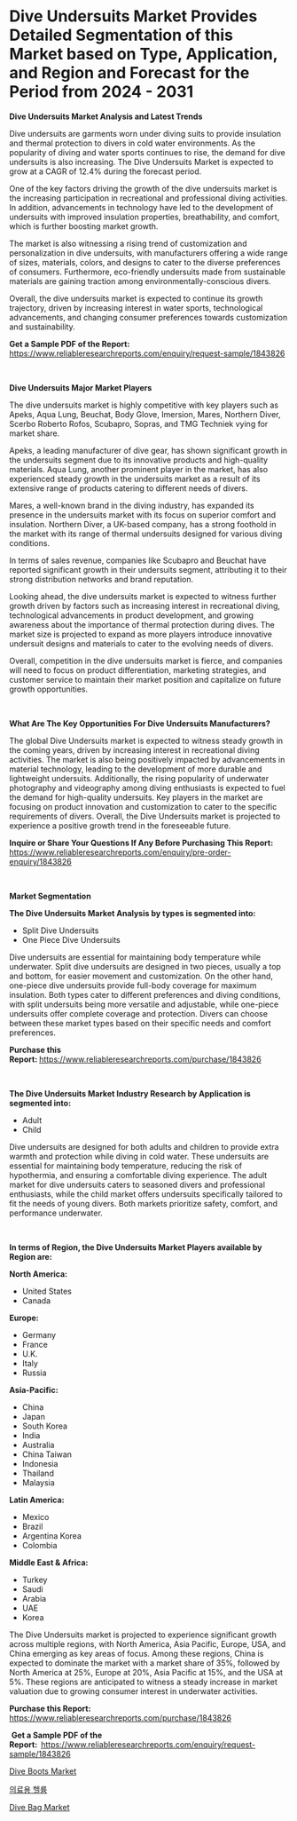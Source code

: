 <p><h1>Dive Undersuits Market Provides Detailed Segmentation of this Market based on Type, Application, and Region and Forecast for the Period from 2024 - 2031</h1></p><p><strong>Dive Undersuits Market Analysis and Latest Trends</strong></p>
<p><p>Dive undersuits are garments worn under diving suits to provide insulation and thermal protection to divers in cold water environments. As the popularity of diving and water sports continues to rise, the demand for dive undersuits is also increasing. The Dive Undersuits Market is expected to grow at a CAGR of 12.4% during the forecast period.</p><p>One of the key factors driving the growth of the dive undersuits market is the increasing participation in recreational and professional diving activities. In addition, advancements in technology have led to the development of undersuits with improved insulation properties, breathability, and comfort, which is further boosting market growth.</p><p>The market is also witnessing a rising trend of customization and personalization in dive undersuits, with manufacturers offering a wide range of sizes, materials, colors, and designs to cater to the diverse preferences of consumers. Furthermore, eco-friendly undersuits made from sustainable materials are gaining traction among environmentally-conscious divers.</p><p>Overall, the dive undersuits market is expected to continue its growth trajectory, driven by increasing interest in water sports, technological advancements, and changing consumer preferences towards customization and sustainability.</p></p>
<p><strong>Get a Sample PDF of the Report:&nbsp;</strong> <a href="https://www.reliableresearchreports.com/enquiry/request-sample/1843826">https://www.reliableresearchreports.com/enquiry/request-sample/1843826</a></p>
<p>&nbsp;</p>
<p><strong>Dive Undersuits Major Market Players</strong></p>
<p><p>The dive undersuits market is highly competitive with key players such as Apeks, Aqua Lung, Beuchat, Body Glove, Imersion, Mares, Northern Diver, Scerbo Roberto Rofos, Scubapro, Sopras, and TMG Techniek vying for market share. </p><p>Apeks, a leading manufacturer of dive gear, has shown significant growth in the undersuits segment due to its innovative products and high-quality materials. Aqua Lung, another prominent player in the market, has also experienced steady growth in the undersuits market as a result of its extensive range of products catering to different needs of divers. </p><p>Mares, a well-known brand in the diving industry, has expanded its presence in the undersuits market with its focus on superior comfort and insulation. Northern Diver, a UK-based company, has a strong foothold in the market with its range of thermal undersuits designed for various diving conditions. </p><p>In terms of sales revenue, companies like Scubapro and Beuchat have reported significant growth in their undersuits segment, attributing it to their strong distribution networks and brand reputation. </p><p>Looking ahead, the dive undersuits market is expected to witness further growth driven by factors such as increasing interest in recreational diving, technological advancements in product development, and growing awareness about the importance of thermal protection during dives. The market size is projected to expand as more players introduce innovative undersuit designs and materials to cater to the evolving needs of divers. </p><p>Overall, competition in the dive undersuits market is fierce, and companies will need to focus on product differentiation, marketing strategies, and customer service to maintain their market position and capitalize on future growth opportunities.</p></p>
<p>&nbsp;</p>
<p><strong>What Are The Key Opportunities For Dive Undersuits Manufacturers?</strong></p>
<p><p>The global Dive Undersuits market is expected to witness steady growth in the coming years, driven by increasing interest in recreational diving activities. The market is also being positively impacted by advancements in material technology, leading to the development of more durable and lightweight undersuits. Additionally, the rising popularity of underwater photography and videography among diving enthusiasts is expected to fuel the demand for high-quality undersuits. Key players in the market are focusing on product innovation and customization to cater to the specific requirements of divers. Overall, the Dive Undersuits market is projected to experience a positive growth trend in the foreseeable future.</p></p>
<p><strong>Inquire or Share Your Questions If Any Before Purchasing This Report:</strong> <a href="https://www.reliableresearchreports.com/enquiry/pre-order-enquiry/1843826">https://www.reliableresearchreports.com/enquiry/pre-order-enquiry/1843826</a></p>
<p>&nbsp;</p>
<p><strong>Market Segmentation</strong></p>
<p><strong>The Dive Undersuits Market Analysis by types is segmented into:</strong></p>
<p><ul><li>Split Dive Undersuits</li><li>One Piece Dive Undersuits</li></ul></p>
<p><p>Dive undersuits are essential for maintaining body temperature while underwater. Split dive undersuits are designed in two pieces, usually a top and bottom, for easier movement and customization. On the other hand, one-piece dive undersuits provide full-body coverage for maximum insulation. Both types cater to different preferences and diving conditions, with split undersuits being more versatile and adjustable, while one-piece undersuits offer complete coverage and protection. Divers can choose between these market types based on their specific needs and comfort preferences.</p></p>
<p><strong>Purchase this Report:&nbsp;</strong><a href="https://www.reliableresearchreports.com/purchase/1843826">https://www.reliableresearchreports.com/purchase/1843826</a></p>
<p>&nbsp;</p>
<p><strong>The Dive Undersuits Market Industry Research by Application is segmented into:</strong></p>
<p><ul><li>Adult</li><li>Child</li></ul></p>
<p><p>Dive undersuits are designed for both adults and children to provide extra warmth and protection while diving in cold water. These undersuits are essential for maintaining body temperature, reducing the risk of hypothermia, and ensuring a comfortable diving experience. The adult market for dive undersuits caters to seasoned divers and professional enthusiasts, while the child market offers undersuits specifically tailored to fit the needs of young divers. Both markets prioritize safety, comfort, and performance underwater.</p></p>
<p>&nbsp;</p>
<p><strong>In terms of Region, the Dive Undersuits Market Players available by Region are:</strong></p>
<p>
    <p> <strong> North America: </strong>
        <ul>
            <li>United States</li>
            <li>Canada</li>
        </ul>
        </p> 
    <p> <strong> Europe: </strong>
        <ul>
            <li>Germany</li>
            <li>France</li>
            <li>U.K.</li>
            <li>Italy</li>
            <li>Russia</li>
        </ul>
        </p> 
    <p> <strong> Asia-Pacific: </strong>
        <ul>
            <li>China</li>
            <li>Japan</li>
            <li>South Korea</li>
            <li>India</li>
            <li>Australia</li>
            <li>China Taiwan</li>
            <li>Indonesia</li>
            <li>Thailand</li>
            <li>Malaysia</li>
        </ul>
        </p> 
    <p> <strong> Latin America: </strong>
        <ul>
            <li>Mexico</li>
            <li>Brazil</li>
            <li>Argentina Korea</li>
            <li>Colombia</li>
        </ul>
        </p> 
    <p> <strong> Middle East & Africa: </strong>
        <ul>
            <li>Turkey</li>
            <li>Saudi</li>
            <li>Arabia</li>
            <li>UAE</li>
            <li>Korea</li>
        </ul>
    </p>
    </p>
<p><p>The Dive Undersuits market is projected to experience significant growth across multiple regions, with North America, Asia Pacific, Europe, USA, and China emerging as key areas of focus. Among these regions, China is expected to dominate the market with a market share of 35%, followed by North America at 25%, Europe at 20%, Asia Pacific at 15%, and the USA at 5%. These regions are anticipated to witness a steady increase in market valuation due to growing consumer interest in underwater activities.</p></p>
<p><strong>Purchase this Report: </strong><a href="https://www.reliableresearchreports.com/purchase/1843826">https://www.reliableresearchreports.com/purchase/1843826</a></p>
<p>&nbsp;<strong>Get a Sample PDF of the Report:&nbsp;&nbsp;</strong><a href="https://www.reliableresearchreports.com/enquiry/request-sample/1843826">https://www.reliableresearchreports.com/enquiry/request-sample/1843826</a></p>
<p><strong></strong></p>
<p><p><a href="https://github.com/redneck06/Market-Research-Report-List-2/blob/main/dive-boots-market.md">Dive Boots Market</a></p><p><a href="https://medium.com/@boydsmitham726/%EC%9D%98%EB%A3%8C-%ED%97%AC%EB%A5%A8-%EC%8B%9C%EC%9E%A5-%EA%B7%9C%EB%AA%A8-%EB%B0%8F-%EC%8B%9C%EC%9E%A5-%EB%8F%99%ED%96%A5-%EC%A0%84%EC%B2%B4-%EC%82%B0%EC%97%85-%EA%B0%9C%EC%9A%94-2024-%EB%85%84%EB%B6%80%ED%84%B0-2031-4a6bfd5c1e78">의료용 헬륨</a></p><p><a href="https://github.com/nicoletavirag/Market-Research-Report-List-2/blob/main/dive-bag-market.md">Dive Bag Market</a></p></p>